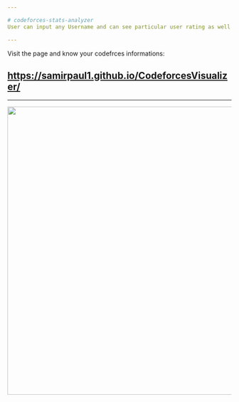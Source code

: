 ```yaml
---

# codeforces-stats-analyzer
User can input any Username and can see particular user rating as well as other informations in the form of tables and graph.(Html,Css,Jquery,JS charts,Codeforces APi)

---
```


Visit the page and know your codefrces informations: 
##   https://samirpaul1.github.io/CodeforcesVisualizer/

---



                          
<a href="url"><img src="https://raw.githubusercontent.com/SamirPaul1/CodeforcesVisualizer/main/CodeforceVisualiser.png" align="left" height="648" width="1048" ></a>






---
